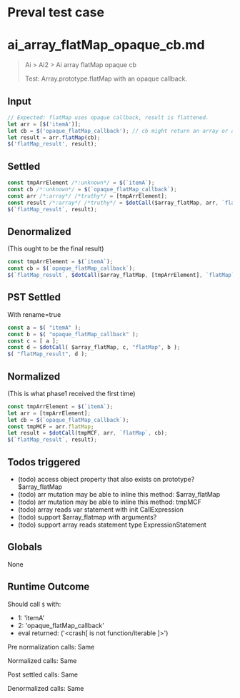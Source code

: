 # Preval test case

# ai_array_flatMap_opaque_cb.md

> Ai > Ai2 > Ai array flatMap opaque cb
>
> Test: Array.prototype.flatMap with an opaque callback.

## Input

`````js filename=intro
// Expected: flatMap uses opaque callback, result is flattened.
let arr = [$('itemA')];
let cb = $('opaque_flatMap_callback'); // cb might return an array or an opaque value
let result = arr.flatMap(cb);
$('flatMap_result', result);
`````


## Settled


`````js filename=intro
const tmpArrElement /*:unknown*/ = $(`itemA`);
const cb /*:unknown*/ = $(`opaque_flatMap_callback`);
const arr /*:array*/ /*truthy*/ = [tmpArrElement];
const result /*:array*/ /*truthy*/ = $dotCall($array_flatMap, arr, `flatMap`, cb);
$(`flatMap_result`, result);
`````


## Denormalized
(This ought to be the final result)

`````js filename=intro
const tmpArrElement = $(`itemA`);
const cb = $(`opaque_flatMap_callback`);
$(`flatMap_result`, $dotCall($array_flatMap, [tmpArrElement], `flatMap`, cb));
`````


## PST Settled
With rename=true

`````js filename=intro
const a = $( "itemA" );
const b = $( "opaque_flatMap_callback" );
const c = [ a ];
const d = $dotCall( $array_flatMap, c, "flatMap", b );
$( "flatMap_result", d );
`````


## Normalized
(This is what phase1 received the first time)

`````js filename=intro
const tmpArrElement = $(`itemA`);
let arr = [tmpArrElement];
let cb = $(`opaque_flatMap_callback`);
const tmpMCF = arr.flatMap;
let result = $dotCall(tmpMCF, arr, `flatMap`, cb);
$(`flatMap_result`, result);
`````


## Todos triggered


- (todo) access object property that also exists on prototype? $array_flatMap
- (todo) arr mutation may be able to inline this method: $array_flatMap
- (todo) arr mutation may be able to inline this method: tmpMCF
- (todo) array reads var statement with init CallExpression
- (todo) support $array_flatmap with arguments?
- (todo) support array reads statement type ExpressionStatement


## Globals


None


## Runtime Outcome


Should call `$` with:
 - 1: 'itemA'
 - 2: 'opaque_flatMap_callback'
 - eval returned: ('<crash[ <ref> is not function/iterable ]>')

Pre normalization calls: Same

Normalized calls: Same

Post settled calls: Same

Denormalized calls: Same

